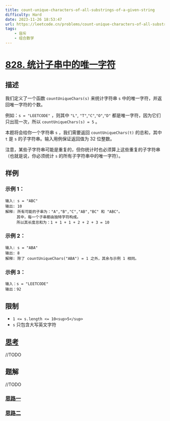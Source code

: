 ```yaml
---
title: count-unique-characters-of-all-substrings-of-a-given-string
difficulty: Hard
date: 2023-11-26 18:53:47
url: https://leetcode.cn/problems/count-unique-characters-of-all-substrings-of-a-given-string/
tags:
    - 容斥
    - 组合数学
---
```

# [828. 统计子串中的唯一字符](https://leetcode.cn/problems/count-unique-characters-of-all-substrings-of-a-given-string/)
## 描述
我们定义了一个函数 ``countUniqueChars(s)`` 来统计字符串 ``s`` 中的唯一字符，并返回唯一字符的个数。

例如：``s = "LEETCODE"`` ，则其中 ``"L"``, ``"T"``,``"C"``,``"O"``,``"D"`` 都是唯一字符，因为它们只出现一次，所以 ``countUniqueChars(s) = 5`` 。

本题将会给你一个字符串 ``s`` ，我们需要返回 ``countUniqueChars(t)`` 的总和，其中 ``t`` 是 ``s`` 的子字符串。输入用例保证返回值为 32 位整数。

注意，某些子字符串可能是重复的，但你统计时也必须算上这些重复的子字符串（也就是说，你必须统计 ``s`` 的所有子字符串中的唯一字符）。


## 样例
### 示例 1：

```
输入: s = "ABC"
输出: 10
解释: 所有可能的子串为："A","B","C","AB","BC" 和 "ABC"。
     其中，每一个子串都由独特字符构成。
     所以其长度总和为：1 + 1 + 1 + 2 + 2 + 3 = 10
```

### 示例 2：

```
输入: s = "ABA"
输出: 8
解释: 除了 countUniqueChars("ABA") = 1 之外，其余与示例 1 相同。
```

### 示例 3：

```
输入：s = "LEETCODE"
输出：92
```


## 限制

- ``1 <= s.length <= 10<sup>5</sup>``
- ``s`` 只包含大写英文字符


## [思考](./code.cpp)
//TODO
## 题解
//TODO
### [思路一](./solution1.cpp)
### [思路二](./solution2.cpp)